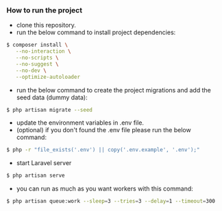 ### How to run the project 

- clone this repository.
- run the below command to install project dependencies:
```sh
$ composer install \
   --no-interaction \
   --no-scripts \
   --no-suggest \
   --no-dev \
   --optimize-autoloader
```
- run the below command to create the project migrations and add the seed data (dummy data):
```sh
$ php artisan migrate --seed
```
- update the environment variables in .env file.
- (optional) if you don't found the .env file please run the below command:
```sh
$ php -r "file_exists('.env') || copy('.env.example', '.env');"
```
- start Laravel server 
```sh
$ php artisan serve
```
- you can run as much as you want workers with this command:
```sh
$ php artisan queue:work --sleep=3 --tries=3 --delay=1 --timeout=300
```
